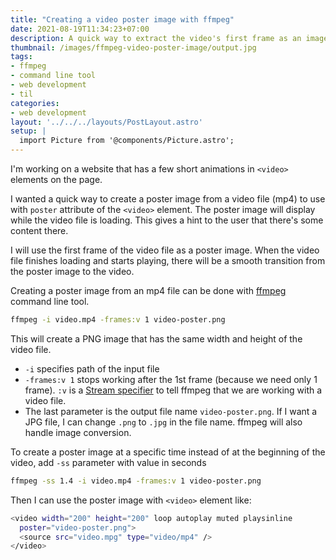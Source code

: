 ```yaml
---
title: "Creating a video poster image with ffmpeg"
date: 2021-08-19T11:34:23+07:00
description: A quick way to extract the video's first frame as an image to use with `poster` HTML attribute
thumbnail: /images/ffmpeg-video-poster-image/output.jpg
tags:
- ffmpeg
- command line tool
- web development
- til
categories:
- web development
layout: '../../../layouts/PostLayout.astro'
setup: |
  import Picture from '@components/Picture.astro';
---
```


I'm working on a website that has a few short animations in `<video>` elements on the page.

I wanted a quick way to create a poster image from a video file (mp4) to use with `poster` attribute of the `<video>` element. The poster image will display while the video file is loading. This gives a hint to the user that there's some content there.

I will use the first frame of the video file as a poster image. When the video file finishes loading and starts playing, there will be a smooth transition from the poster image to the video.

Creating a poster image from an mp4 file can be done with [ffmpeg](https://www.ffmpeg.org/) command line tool.

```bash
ffmpeg -i video.mp4 -frames:v 1 video-poster.png
```

This will create a PNG image that has the same width and height of the video file.

- `-i` specifies path of the input file
- `-frames:v 1` stops working after the 1st frame (because we need only 1 frame). `:v` is a [Stream specifier](https://ffmpeg.org/ffmpeg.html#Stream-specifiers-1) to tell ffmpeg that we are working with a video file.
- The last parameter is the output file name `video-poster.png`. If I want a JPG file, I can change `.png` to `.jpg` in the file name. ffmpeg will also handle image conversion.

To create a poster image at a specific time instead of at the beginning of the video, add `-ss` parameter with value in seconds

```bash
ffmpeg -ss 1.4 -i video.mp4 -frames:v 1 video-poster.png
```

Then I can use the poster image with `<video>` element like:

```bash
<video width="200" height="200" loop autoplay muted playsinline
  poster="video-poster.png">
  <source src="video.mpg" type="video/mp4" />
</video>
```
<Picture src="/images/ffmpeg-video-poster-image/output.jpg" alt="The source video file compares with output poster image"
  caption="The source video file compares with output poster image" />
